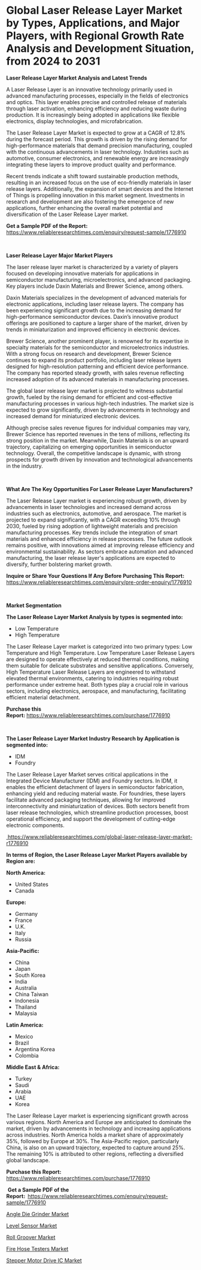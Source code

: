 <p><h1>Global Laser Release Layer Market by Types, Applications, and Major Players, with Regional Growth Rate Analysis and Development Situation, from 2024 to 2031</h1></p><p><strong>Laser Release Layer Market Analysis and Latest Trends</strong></p>
<p><p>A Laser Release Layer is an innovative technology primarily used in advanced manufacturing processes, especially in the fields of electronics and optics. This layer enables precise and controlled release of materials through laser activation, enhancing efficiency and reducing waste during production. It is increasingly being adopted in applications like flexible electronics, display technologies, and microfabrication.</p><p>The Laser Release Layer Market is expected to grow at a CAGR of 12.8% during the forecast period. This growth is driven by the rising demand for high-performance materials that demand precision manufacturing, coupled with the continuous advancements in laser technology. Industries such as automotive, consumer electronics, and renewable energy are increasingly integrating these layers to improve product quality and performance.</p><p>Recent trends indicate a shift toward sustainable production methods, resulting in an increased focus on the use of eco-friendly materials in laser release layers. Additionally, the expansion of smart devices and the Internet of Things is propelling innovation in this market segment. Investments in research and development are also fostering the emergence of new applications, further enhancing the overall market potential and diversification of the Laser Release Layer market.</p></p>
<p><strong>Get a Sample PDF of the Report:&nbsp;</strong> <a href="https://www.reliableresearchtimes.com/enquiry/request-sample/1776910?utm_campaign=1529&utm_medium=2&utm_source=Github&utm_content=ia&utm_term=09102024&utm_id=laser-release-layer">https://www.reliableresearchtimes.com/enquiry/request-sample/1776910</a></p>
<p>&nbsp;</p>
<p><strong>Laser Release Layer Major Market Players</strong></p>
<p><p>The laser release layer market is characterized by a variety of players focused on developing innovative materials for applications in semiconductor manufacturing, microelectronics, and advanced packaging. Key players include Daxin Materials and Brewer Science, among others.</p><p>Daxin Materials specializes in the development of advanced materials for electronic applications, including laser release layers. The company has been experiencing significant growth due to the increasing demand for high-performance semiconductor devices. Daxin’s innovative product offerings are positioned to capture a larger share of the market, driven by trends in miniaturization and improved efficiency in electronic devices.</p><p>Brewer Science, another prominent player, is renowned for its expertise in specialty materials for the semiconductor and microelectronics industries. With a strong focus on research and development, Brewer Science continues to expand its product portfolio, including laser release layers designed for high-resolution patterning and efficient device performance. The company has reported steady growth, with sales revenue reflecting increased adoption of its advanced materials in manufacturing processes.</p><p>The global laser release layer market is projected to witness substantial growth, fueled by the rising demand for efficient and cost-effective manufacturing processes in various high-tech industries. The market size is expected to grow significantly, driven by advancements in technology and increased demand for miniaturized electronic devices.</p><p>Although precise sales revenue figures for individual companies may vary, Brewer Science has reported revenues in the tens of millions, reflecting its strong position in the market. Meanwhile, Daxin Materials is on an upward trajectory, capitalizing on emerging opportunities in semiconductor technology. Overall, the competitive landscape is dynamic, with strong prospects for growth driven by innovation and technological advancements in the industry.</p></p>
<p>&nbsp;</p>
<p><strong>What Are The Key Opportunities For Laser Release Layer Manufacturers?</strong></p>
<p><p>The Laser Release Layer market is experiencing robust growth, driven by advancements in laser technologies and increased demand across industries such as electronics, automotive, and aerospace. The market is projected to expand significantly, with a CAGR exceeding 10% through 2030, fueled by rising adoption of lightweight materials and precision manufacturing processes. Key trends include the integration of smart materials and enhanced efficiency in release processes. The future outlook remains positive, with innovations aimed at improving release efficiency and environmental sustainability. As sectors embrace automation and advanced manufacturing, the laser release layer's applications are expected to diversify, further bolstering market growth.</p></p>
<p><strong>Inquire or Share Your Questions If Any Before Purchasing This Report:</strong> <a href="https://www.reliableresearchtimes.com/enquiry/pre-order-enquiry/1776910?utm_campaign=1529&utm_medium=2&utm_source=Github&utm_content=ia&utm_term=09102024&utm_id=laser-release-layer">https://www.reliableresearchtimes.com/enquiry/pre-order-enquiry/1776910</a></p>
<p>&nbsp;</p>
<p><strong>Market Segmentation</strong></p>
<p><strong>The Laser Release Layer Market Analysis by types is segmented into:</strong></p>
<p><ul><li>Low Temperature</li><li>High Temperature</li></ul></p>
<p><p>The Laser Release Layer market is categorized into two primary types: Low Temperature and High Temperature. Low Temperature Laser Release Layers are designed to operate effectively at reduced thermal conditions, making them suitable for delicate substrates and sensitive applications. Conversely, High Temperature Laser Release Layers are engineered to withstand elevated thermal environments, catering to industries requiring robust performance under extreme heat. Both types play a crucial role in various sectors, including electronics, aerospace, and manufacturing, facilitating efficient material detachment.</p></p>
<p><strong>Purchase this Report:&nbsp;</strong><a href="https://www.reliableresearchtimes.com/purchase/1776910?utm_campaign=1529&utm_medium=2&utm_source=Github&utm_content=ia&utm_term=09102024&utm_id=laser-release-layer">https://www.reliableresearchtimes.com/purchase/1776910</a></p>
<p>&nbsp;</p>
<p><strong>The Laser Release Layer Market Industry Research by Application is segmented into:</strong></p>
<p><ul><li>IDM</li><li>Foundry</li></ul></p>
<p><p>The Laser Release Layer Market serves critical applications in the Integrated Device Manufacturer (IDM) and Foundry sectors. In IDM, it enables the efficient detachment of layers in semiconductor fabrication, enhancing yield and reducing material waste. For foundries, these layers facilitate advanced packaging techniques, allowing for improved interconnectivity and miniaturization of devices. Both sectors benefit from laser release technologies, which streamline production processes, boost operational efficiency, and support the development of cutting-edge electronic components.</p></p>
<p><a href="https://www.reliableresearchtimes.com/global-laser-release-layer-market-r1776910?utm_campaign=1529&utm_medium=2&utm_source=Github&utm_content=ia&utm_term=09102024&utm_id=laser-release-layer">&nbsp;https://www.reliableresearchtimes.com/global-laser-release-layer-market-r1776910</a></p>
<p><strong>In terms of Region, the Laser Release Layer Market Players available by Region are:</strong></p>
<p>
    <p> <strong> North America: </strong>
        <ul>
            <li>United States</li>
            <li>Canada</li>
        </ul>
        </p> 
    <p> <strong> Europe: </strong>
        <ul>
            <li>Germany</li>
            <li>France</li>
            <li>U.K.</li>
            <li>Italy</li>
            <li>Russia</li>
        </ul>
        </p> 
    <p> <strong> Asia-Pacific: </strong>
        <ul>
            <li>China</li>
            <li>Japan</li>
            <li>South Korea</li>
            <li>India</li>
            <li>Australia</li>
            <li>China Taiwan</li>
            <li>Indonesia</li>
            <li>Thailand</li>
            <li>Malaysia</li>
        </ul>
        </p> 
    <p> <strong> Latin America: </strong>
        <ul>
            <li>Mexico</li>
            <li>Brazil</li>
            <li>Argentina Korea</li>
            <li>Colombia</li>
        </ul>
        </p> 
    <p> <strong> Middle East & Africa: </strong>
        <ul>
            <li>Turkey</li>
            <li>Saudi</li>
            <li>Arabia</li>
            <li>UAE</li>
            <li>Korea</li>
        </ul>
    </p>
    </p>
<p><p>The Laser Release Layer market is experiencing significant growth across various regions. North America and Europe are anticipated to dominate the market, driven by advancements in technology and increasing applications across industries. North America holds a market share of approximately 35%, followed by Europe at 30%. The Asia-Pacific region, particularly China, is also on an upward trajectory, expected to capture around 25%. The remaining 10% is attributed to other regions, reflecting a diversified global landscape.</p></p>
<p><strong>Purchase this Report: </strong><a href="https://www.reliableresearchtimes.com/purchase/1776910?utm_campaign=1529&utm_medium=2&utm_source=Github&utm_content=ia&utm_term=09102024&utm_id=laser-release-layer">https://www.reliableresearchtimes.com/purchase/1776910</a></p>
<p>&nbsp;<strong>Get a Sample PDF of the Report:&nbsp;&nbsp;</strong><a href="https://www.reliableresearchtimes.com/enquiry/request-sample/1776910?utm_campaign=1529&utm_medium=2&utm_source=Github&utm_content=ia&utm_term=09102024&utm_id=laser-release-layer">https://www.reliableresearchtimes.com/enquiry/request-sample/1776910</a></p>
<p><strong></strong></p>
<p><p><a href="https://www.linkedin.com/pulse/angle-die-grinder-market-navigating-challenges-unlocking-potential-63uoe?utm_campaign=1529&utm_medium=2&utm_source=Github&utm_content=ia&utm_term=09102024&utm_id=laser-release-layer">Angle Die Grinder Market</a></p><p><a href="https://www.linkedin.com/pulse/unlocking-growth-potential-strategic-analysis-level-e2w4c?utm_campaign=1529&utm_medium=2&utm_source=Github&utm_content=ia&utm_term=09102024&utm_id=laser-release-layer">Level Sensor Market</a></p><p><a href="https://www.linkedin.com/pulse/roll-groover-market-industry-trends-forecast-period-from-2024-7mzde?utm_campaign=1529&utm_medium=2&utm_source=Github&utm_content=ia&utm_term=09102024&utm_id=laser-release-layer">Roll Groover Market</a></p><p><a href="https://www.linkedin.com/pulse/fire-hose-testers-market-analysis-report-global-insights-region-dhk5e?utm_campaign=1529&utm_medium=2&utm_source=Github&utm_content=ia&utm_term=09102024&utm_id=laser-release-layer">Fire Hose Testers Market</a></p><p><a href="https://www.linkedin.com/pulse/global-stepper-motor-drive-ic-market-product-types-applications-d3cuc?utm_campaign=1529&utm_medium=2&utm_source=Github&utm_content=ia&utm_term=09102024&utm_id=laser-release-layer">Stepper Motor Drive IC Market</a></p></p>